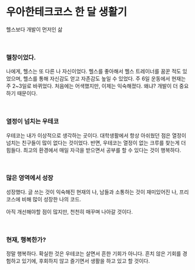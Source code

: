 # 우아한테크코스 한 달 생활기

헬스보다 개발이 먼저인 삶

<br>

### 헬창이었다.

나에게, 헬스는 또 다른 나 자신이었다. 헬스를 좋아해서 헬스 트레이너를 꿈꾼 적도 있었으며, 헬스를 통해 자신감도 얻고 자존감도 높일 수 있었다. 주 6일 운동에서 현재는 주 2~3일로 바뀌었다. 처음에는 어색했지만, 이제는 익숙해졌다. 왜냐? 개발이 더 중요하기 때문이다.

<br>

### 열정이 넘치는 우테코

우테코는 내가 이상적으로 생각하는 곳이다. 대학생활에서 항상 아쉬웠던 점은 열정이 넘치는 친구들이 많이 없다는 것이었다. 반면, 우테코는 열정이 없는 크루를 찾는게 더 힘들다. 최고의 환경에서 매일 자극을 받으면서 공부를 할 수 있다는 것이 행복하다.

<br>

### 많은 영역에서 성장

성장했다.
글 쓰는 것이 익숙해진 현재의 나, 남들과 소통하는 것이 재미있어진 나, 프리코스에 비해 많이 성장한 나의 코드.

아직 개선해야할 점이 많지만, 천천히 매꾸며 나아갈 것이다.

<br>

### 현재, 행복한가?

정말 행복하다. 확실한 것은 우테코는 살면서 흔한 기회가 아니다.
흔치 않은 기회를 경험하고 있기에, 후회하지 않고 즐기면서 생활을 하고 있고 할 것이다.
